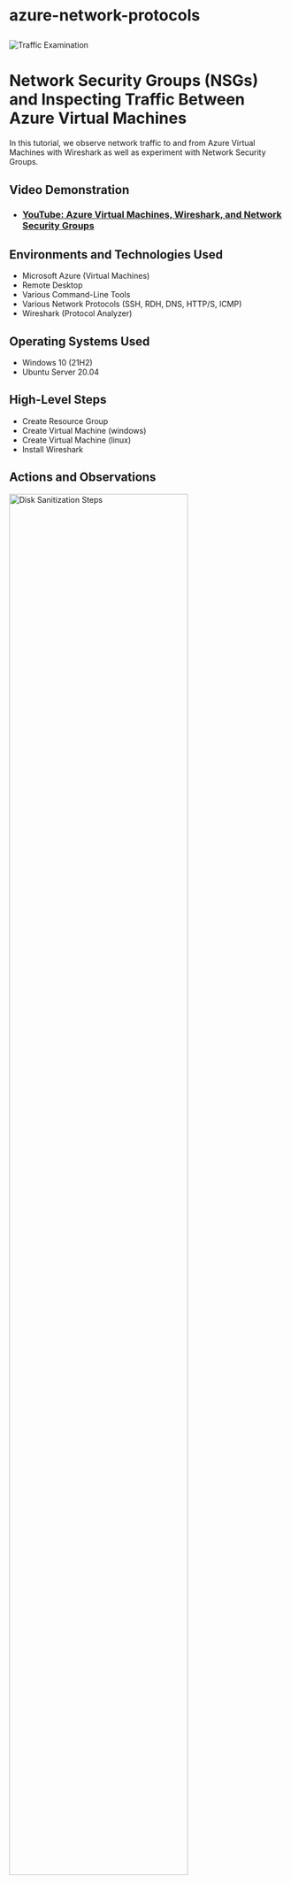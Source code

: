 # azure-network-protocols<p align="center">
<img src="https://i.imgur.com/Ua7udoS.png" alt="Traffic Examination"/>
</p>

<h1>Network Security Groups (NSGs) and Inspecting Traffic Between Azure Virtual Machines</h1>
In this tutorial, we observe  network traffic to and from Azure Virtual Machines with Wireshark as well as experiment with Network Security Groups. <br />


<h2>Video Demonstration</h2>

- ### [YouTube: Azure Virtual Machines, Wireshark, and Network Security Groups](https://www.youtube.com)

<h2>Environments and Technologies Used</h2>

- Microsoft Azure (Virtual Machines)
- Remote Desktop
- Various Command-Line Tools
- Various Network Protocols (SSH, RDH, DNS, HTTP/S, ICMP)
- Wireshark (Protocol Analyzer)

<h2>Operating Systems Used </h2>

- Windows 10 (21H2)
- Ubuntu Server 20.04

<h2>High-Level Steps</h2>

- Create Resource Group
- Create Virtual Machine (windows)
- Create Virtual Machine (linux)
- Install Wireshark

<h2>Actions and Observations</h2>

<p>
<img src="https://imgur.com/4onsF8D.png" height="80%" width="80%" alt="Disk Sanitization Steps"/>
</p>
<p>
The first step is to create the resource group, next create a Windows 10 Virtual Machine (VM).  Next create a Linux (Ubuntu) VM.  While creating the VM, select the previously created Resource Group and allow it to create a new Virtual Network (Vnet) and Subnet.  Observe Your Virtual Network within Network Watcher

</p>
<br />

<p>
<img src="https://imgur.com/rgBUtRS.png" height="80%" width="80%" alt="Disk Sanitization Steps"/>
</p>
<p>
Use Remote Desktop to connect to your Windows 10 Virtual Machine, Install Wireshark on the Windows VM.
Open Wireshark and filter for ICMP traffic only. Retrieve the private IP address of the Ubuntu VM. Open PowerShell and attempt to ping it from within the Windows 10 VM
notice the ping requests and replies within WireShark, attempt to ping a public website (such as www.google.com) and observe the traffic in WireShark. Start a perpetual ping(-t) from Windows 10 VM to your Ubuntu VM.
Open the Network Security Group your Ubuntu VM is using and make a new rule to disable incoming ICMP traffic.Go back into the Windows 10 VM, notice the ICMP traffic in WireShark and the command line Ping activity.
Restart ICMP traffic for the Network Security Group your Ubuntu VM. Back in the Windows 10 VM, observe the ICMP traffic in WireShark and the command line Ping activity (should start working)
Stop the ping activity.
.
</p>
<br />

<p>
<img src="https://imgur.com/jnLNLw6.png" height="80%" width="80%" alt="Disk Sanitization Steps"/>
</p>
<img src="https://imgur.com/xxU9URi.png" height="80%" width="80%" alt="Disk Sanitization Steps"/>
<p>
Go into Wireshark and filter for SSH traffic only, now from your Windows 10 VM, “SSH into” your Ubuntu Virtual Machine (via its private IP address)
Type commands (ls, pwd, etc) into the linux SSH connection and observe SSH traffic spam in WireShark
Exit the SSH connection by typing ‘exit’ and pressing [Enter]
Now go into Wireshark and  filter for DHCP traffic only, now from your Windows 10 VM, attempt to issue your VM a new IP address from the command line (ipconfig /renew)
Observe the DHCP traffic appearing in WireShark. Once in Wireshark, filter for DNS traffic only.
From your Windows 10 VM within a command line, use nslookup to see the IP address for google.com and disney.com, observe the DNS traffic in WireShark
Go back to Wireshark and filter for RDP traffic only (tcp.port == 3389).  RDP (protocol) is constantly showing you a live stream from one computer to another, traffic is always being transmitted.

After you observed the traffic, you can now disconnect  your remote desktop connection and delete the Resource Group that was created at the beginning of this lab
.
</p>
<br />
